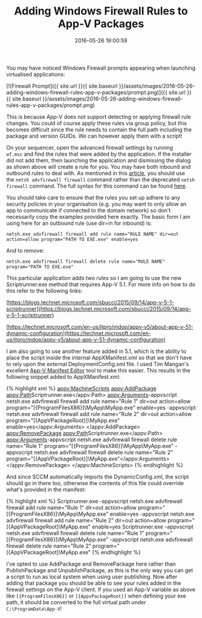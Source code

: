 ﻿---
title: Adding Windows Firewall Rules to App-V Packages
slug: adding-windows-firewall-rules-to-app-v-packages
excerpt: How to add Windows Firewall rules to App-V packages via App-V scripts.
date: '2016-05-26 19:00:59'
redirect_from: /2016/05/adding-windows-firewall-rules-app-v-packages/
layout: single
classes: wide
categories:
  - App-V
tags:
  - App-V
---

You may have noticed Windows Firewall prompts appearing when launching virtualised applications:

[![Firewall Prompt]({{ site.url }}{{ site.baseurl }}/assets/images/2016-05-26-adding-windows-firewall-rules-app-v-packages/prompt.png)]({{ site.url }}{{ site.baseurl }}/assets/images/2016-05-26-adding-windows-firewall-rules-app-v-packages/prompt.png)

This is because App-V does not support detecting or applying firewall rule changes. You could of course apply these rules via group policy, but this becomes difficult since the rule needs to contain the full path including the package and version GUIDs. We can however apply them with a script!

On your sequencer, open the advanced firewall settings by running `wf.msc` and find the rules that were added by the application. If the installer did not add them, then launching the application and dismissing the dialog as shown above will create a rule for you. You may have both inbound and outbound rules to deal with. As mentioned in this [article](https://support.microsoft.com/en-gb/kb/947709), you should use the `netsh advfirewall firewall` command rather than the deprecated `netsh firewall` command. The full syntax for this command can be found [here](https://technet.microsoft.com/en-us/library/dd734783(v=ws.10).aspx).

You should take care to ensure that the rules you set up adhere to any security policies in your organisation (e.g. you may want to only allow an app to communicate if connected to the domain network) so don't necessarily copy the examples provided here exactly. The basic form I am using here for an outbound rule (use dir=in for inbound) is:

`netsh.exe advfirewall firewall add rule name="RULE NAME" dir=out action=allow program="PATH TO EXE.exe" enable=yes`

And to remove:

`netsh.exe advfirewall firewall delete rule name="RULE NAME" program="PATH TO EXE.exe"`

This particular application adds two rules so I am going to use the new Scriptrunner.exe method that requires App-V 5.1. For more info on how to do this refer to the following links:

[https://blogs.technet.microsoft.com/sbucci/2015/09/14/app-v-5-1-scriptrunner](https://blogs.technet.microsoft.com/sbucci/2015/09/14/app-v-5-1-scriptrunner)

[https://technet.microsoft.com/en-us/itpro/mdop/appv-v5/about-app-v-51-dynamic-configuration](https://technet.microsoft.com/en-us/itpro/mdop/appv-v5/about-app-v-51-dynamic-configuration)

I am also going to use another feature added in 5.1, which is the ability to place the script inside the internal AppXManifest.xml so that we don't have to rely upon the external DeploymentConfig.xml file. I used Tim Mangan's excellent [App-V Manifest Editor](http://www.tmurgent.com/TmBlog/?p=2381) tool to make this easier. This results in the following snippet added to AppXManifest.xml:

{% highlight xml %}
<appv:MachineScripts>
  <appv:AddPackage>
    <appv:Path>Scriptrunner.exe</appv:Path>
    <appv:Arguments>-appvscript netsh.exe advfirewall firewall add rule name="Rule 1" dir=out action=allow program="[{ProgramFilesX86}]\MyApp\MyApp.exe" enable=yes 
-appvscript netsh.exe advfirewall firewall add rule name="Rule 2" dir=out action=allow program="[{AppVPackageRoot}]\MyApp.exe" enable=yes</appv:Arguments>
  </appv:AddPackage>
  <appv:RemovePackage>
    <appv:Path>Scriptrunner.exe</appv:Path>
    <appv:Arguments>-appvscript netsh.exe advfirewall firewall delete rule name="Rule 1" program="[{ProgramFilesX86}]\MyApp\MyApp.exe" 
-appvscript netsh.exe advfirewall firewall delete rule name="Rule 2" program="[{AppVPackageRoot}]\MyApp.exe"</appv:Arguments>
  </appv:RemovePackage>
</appv:MachineScripts>
{% endhighlight %}

And since SCCM automatically imports the DynamicConfig.xml, the script should go in there too, otherwise the contents of this file could override what's provided in the manifest:

{% highlight xml %}
<MachineScripts>
  <AddPackage>
    <Path>Scriptrunner.exe</Path>
    <Arguments>-appvscript netsh.exe advfirewall firewall add rule name="Rule 1" dir=out action=allow program="[{ProgramFilesX86}]\MyApp\MyApp.exe" enable=yes 
-appvscript netsh.exe advfirewall firewall add rule name="Rule 2" dir=out action=allow program="[{AppVPackageRoot]\MyApp.exe" enable=yes</Arguments>
  </AddPackage>
  <RemovePackage>
    <Path>Scriptrunner.exe</Path>
    <Arguments>-appvscript netsh.exe advfirewall firewall delete rule name="Rule 1" program="[{ProgramFilesX86}]\MyApp\MyApp.exe" 
-appvscript netsh.exe advfirewall firewall delete rule name="Rule 2" program="[{AppVPackageRoot]\MyApp.exe"</Arguments>
  </RemovePackage>
</MachineScripts>
{% endhighlight %}

I've opted to use AddPackage and RemovePackage here rather than PublishPackage and UnpublishPackage, as this is the only way you can get a script to run as local system when using user publishing. Now after adding that package you should be able to see your rules added in the firewall settings on the App-V client. If you used an App-V variable as above like `[{ProgramFilesX86}]` or `[{AppvPackageRoot}]` when defining your exe path, it should be converted to the full virtual path under `C:\ProgramData\App-V`!